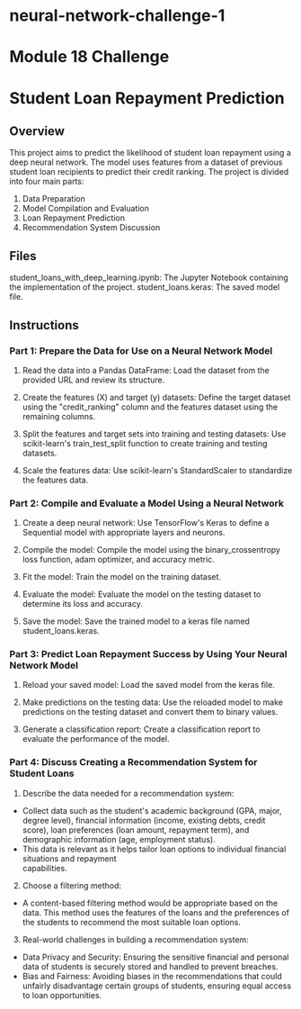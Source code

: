 # neural-network-challenge-1
# Module 18 Challenge
# Student Loan Repayment Prediction

## Overview
This project aims to predict the likelihood of student loan repayment using a deep neural network. The model uses features from a dataset of previous student loan recipients to predict their credit ranking. The project is divided into four main parts:

1. Data Preparation
2. Model Compilation and Evaluation
3. Loan Repayment Prediction
4. Recommendation System Discussion

## Files
student_loans_with_deep_learning.ipynb: The Jupyter Notebook containing the implementation of the project.
student_loans.keras: The saved model file.

## Instructions
### Part 1: Prepare the Data for Use on a Neural Network Model

1. Read the data into a Pandas DataFrame: Load the dataset from the provided URL and review its structure.

2. Create the features (X) and target (y) datasets: Define the target dataset using the "credit_ranking" column and the features dataset using the remaining columns.

3. Split the features and target sets into training and testing datasets: Use scikit-learn's train_test_split function to create training and testing datasets.

4. Scale the features data: Use scikit-learn's StandardScaler to standardize the features data.

### Part 2: Compile and Evaluate a Model Using a Neural Network

1. Create a deep neural network: Use TensorFlow's Keras to define a Sequential model with appropriate layers and neurons.

2. Compile the model: Compile the model using the binary_crossentropy loss function, adam optimizer, and accuracy metric.

3. Fit the model: Train the model on the training dataset.

4. Evaluate the model: Evaluate the model on the testing dataset to determine its loss and accuracy.

5. Save the model: Save the trained model to a keras file named student_loans.keras.

### Part 3: Predict Loan Repayment Success by Using Your Neural Network Model

1. Reload your saved model: Load the saved model from the keras file.

2. Make predictions on the testing data: Use the reloaded model to make predictions on the testing dataset and convert them to binary values.

3. Generate a classification report: Create a classification report to evaluate the performance of the model.

### Part 4: Discuss Creating a Recommendation System for Student Loans

1. Describe the data needed for a recommendation system:

  - Collect data such as the student's academic background (GPA, major, degree level), financial information (income,    existing debts, credit score), loan preferences (loan amount, repayment term), and demographic information (age,       employment status).
  - This data is relevant as it helps tailor loan options to individual financial situations and repayment         
  capabilities.

2. Choose a filtering method:

  - A content-based filtering method would be appropriate based on the data. This method uses the features of the loans and the preferences of the students to recommend the most suitable loan options.

3. Real-world challenges in building a recommendation system:

  - Data Privacy and Security: Ensuring the sensitive financial and personal data of students is securely stored and     handled to prevent breaches.
  - Bias and Fairness: Avoiding biases in the recommendations that could unfairly disadvantage certain groups of         students, ensuring equal access to loan opportunities.
